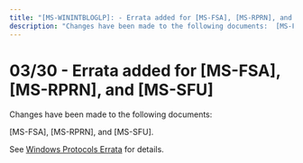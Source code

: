 ```yaml
---
title: "[MS-WININTBLOGLP]: - Errata added for [MS-FSA], [MS-RPRN], and [MS-SFU]"
description: "Changes have been made to the following documents:  [MS-FSA], [MS-RPRN], and [MS-SFU].  See Windows Protocols Errata for details."
---
```


# 03/30 - Errata added for [MS-FSA], [MS-RPRN], and [MS-SFU]

<p> </p>
<p>Changes have been made to the following documents:</p>

<p>[MS-FSA], [MS-RPRN], and [MS-SFU].</p>

<p>See <span><a href="/openspecs/windows_protocols/MS-WINERRATA/314fe022-28ea-4bd9-93ac-7941ecf9ca10">Windows
Protocols Errata</a></span> for details.</p>


                